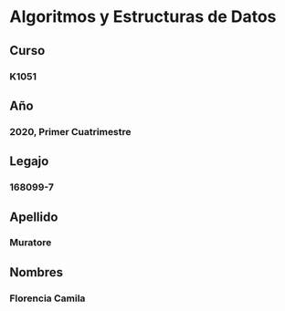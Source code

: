 # Algoritmos y Estructuras de Datos

## Curso
### K1051

## Año
### 2020, Primer Cuatrimestre

## Legajo
### 168099-7

## Apellido
### Muratore

## Nombres
### Florencia Camila
